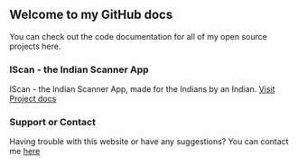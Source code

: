 ## Welcome to my GitHub docs
You can check out the code documentation for all of my open source projects here.

### IScan - the Indian Scanner App
IScan - the Indian Scanner App, made for the Indians by an Indian.
[Visit Project docs](/IScan) 
### Support or Contact

Having trouble with this website or have any suggestions? You can contact me [here](/contact)
